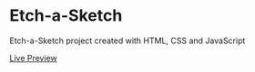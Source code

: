 # Etch-a-Sketch

Etch-a-Sketch project created with HTML, CSS and JavaScript

[Live Preview](https://atremanti.github.io/etch-a-sketch/)
